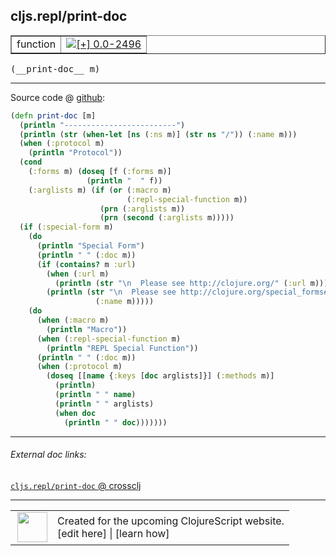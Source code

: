 ## cljs.repl/print-doc



 <table border="1">
<tr>
<td>function</td>
<td><a href="https://github.com/cljsinfo/cljs-api-docs/tree/0.0-2496"><img valign="middle" alt="[+] 0.0-2496" title="Added in 0.0-2496" src="https://img.shields.io/badge/+-0.0--2496-lightgrey.svg"></a> </td>
</tr>
</table>


 <samp>
(__print-doc__ m)<br>
</samp>

---







Source code @ [github](https://github.com/clojure/clojurescript/blob/r3123/src/cljs/cljs/repl.cljs#L12-L45):

```clj
(defn print-doc [m]
  (println "-------------------------")
  (println (str (when-let [ns (:ns m)] (str ns "/")) (:name m)))
  (when (:protocol m)
    (println "Protocol"))
  (cond
    (:forms m) (doseq [f (:forms m)]
                 (println "  " f))
    (:arglists m) (if (or (:macro m)
                          (:repl-special-function m))
                    (prn (:arglists m))
                    (prn (second (:arglists m)))))
  (if (:special-form m)
    (do
      (println "Special Form")
      (println " " (:doc m)) 
      (if (contains? m :url)
        (when (:url m)
          (println (str "\n  Please see http://clojure.org/" (:url m))))
        (println (str "\n  Please see http://clojure.org/special_forms#"
                   (:name m)))))
    (do
      (when (:macro m)
        (println "Macro"))
      (when (:repl-special-function m)
        (println "REPL Special Function"))
      (println " " (:doc m))
      (when (:protocol m)
        (doseq [[name {:keys [doc arglists]}] (:methods m)]
          (println)
          (println " " name)
          (println " " arglists)
          (when doc
            (println " " doc)))))))
```

<!--
Repo - tag - source tree - lines:

 <pre>
clojurescript @ r3123
└── src
    └── cljs
        └── cljs
            └── <ins>[repl.cljs:12-45](https://github.com/clojure/clojurescript/blob/r3123/src/cljs/cljs/repl.cljs#L12-L45)</ins>
</pre>

-->

---



###### External doc links:

[`cljs.repl/print-doc` @ crossclj](http://crossclj.info/fun/cljs.repl.cljs/print-doc.html)<br>

---

 <table>
<tr><td>
<img valign="middle" align="right" width="48px" src="http://i.imgur.com/Hi20huC.png">
</td><td>
Created for the upcoming ClojureScript website.<br>
[edit here] | [learn how]
</td></tr></table>

[edit here]:https://github.com/cljsinfo/cljs-api-docs/blob/master/cljsdoc/cljs.repl/print-doc.cljsdoc
[learn how]:https://github.com/cljsinfo/cljs-api-docs/wiki/cljsdoc-files

<!--

This information was too distracting to show to readers, but I'll leave it
commented here since it is helpful to:

- pretty-print the data used to generate this document
- and show how to retrieve that data



The API data for this symbol:

```clj
{:ns "cljs.repl",
 :name "print-doc",
 :type "function",
 :signature ["[m]"],
 :source {:code "(defn print-doc [m]\n  (println \"-------------------------\")\n  (println (str (when-let [ns (:ns m)] (str ns \"/\")) (:name m)))\n  (when (:protocol m)\n    (println \"Protocol\"))\n  (cond\n    (:forms m) (doseq [f (:forms m)]\n                 (println \"  \" f))\n    (:arglists m) (if (or (:macro m)\n                          (:repl-special-function m))\n                    (prn (:arglists m))\n                    (prn (second (:arglists m)))))\n  (if (:special-form m)\n    (do\n      (println \"Special Form\")\n      (println \" \" (:doc m)) \n      (if (contains? m :url)\n        (when (:url m)\n          (println (str \"\\n  Please see http://clojure.org/\" (:url m))))\n        (println (str \"\\n  Please see http://clojure.org/special_forms#\"\n                   (:name m)))))\n    (do\n      (when (:macro m)\n        (println \"Macro\"))\n      (when (:repl-special-function m)\n        (println \"REPL Special Function\"))\n      (println \" \" (:doc m))\n      (when (:protocol m)\n        (doseq [[name {:keys [doc arglists]}] (:methods m)]\n          (println)\n          (println \" \" name)\n          (println \" \" arglists)\n          (when doc\n            (println \" \" doc)))))))",
          :title "Source code",
          :repo "clojurescript",
          :tag "r3123",
          :filename "src/cljs/cljs/repl.cljs",
          :lines [12 45]},
 :full-name "cljs.repl/print-doc",
 :full-name-encode "cljs.repl/print-doc",
 :history [["+" "0.0-2496"]]}

```

Retrieve the API data for this symbol:

```clj
;; from Clojure REPL
(require '[clojure.edn :as edn])
(-> (slurp "https://raw.githubusercontent.com/cljsinfo/cljs-api-docs/catalog/cljs-api.edn")
    (edn/read-string)
    (get-in [:symbols "cljs.repl/print-doc"]))
```

-->
